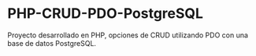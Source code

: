 # PHP-CRUD-PDO-PostgreSQL
Proyecto desarrollado en PHP, opciones de CRUD utilizando PDO con una base de datos PostgreSQL.
